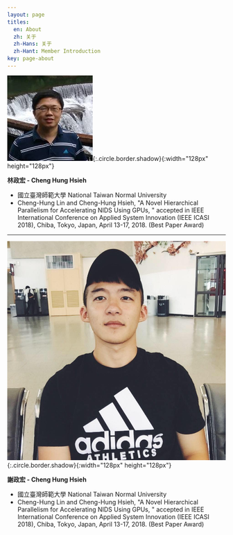 ```yaml
---
layout: page
titles:
  en: About
  zh: 关于
  zh-Hans: 关于
  zh-Hant: Member Introduction
key: page-about
---
```


<!-- Welcome to HCLab blog! -->

<!-- {% highlight javascript %}
(() => console.log('hello, world!'))();
{% endhighlight %} -->

![Jason](/assets/images/lin.jpg){:.circle.border.shadow}{:width="128px" height="128px"}

**林政宏 - Cheng Hung Hsieh**
- 國立臺灣師範大學 National Taiwan Normal University
- Cheng-Hung Lin and Cheng-Hung Hsieh, "A Novel Hierarchical Parallelism for Accelerating NIDS Using GPUs, " accepted in IEEE International Conference on Applied System Innovation (IEEE ICASI 2018), Chiba, Tokyo, Japan, April 13-17, 2018. (Best Paper Award)

---------------------------------------

![Lin](/assets/images/jason.jpg){:.circle.border.shadow}{:width="128px" height="128px"}

**謝政宏 - Cheng Hung Hsieh**
- 國立臺灣師範大學 National Taiwan Normal University
- Cheng-Hung Lin and Cheng-Hung Hsieh, "A Novel Hierarchical Parallelism for Accelerating NIDS Using GPUs, " accepted in IEEE International Conference on Applied System Innovation (IEEE ICASI 2018), Chiba, Tokyo, Japan, April 13-17, 2018. (Best Paper Award)
